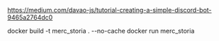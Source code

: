 https://medium.com/davao-js/tutorial-creating-a-simple-discord-bot-9465a2764dc0


docker build -t merc_storia . --no-cache
docker run merc_storia
